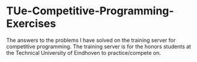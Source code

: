 # TUe-Competitive-Programming-Exercises
The answers to the problems I have solved on the training server for competitive programming. The training server is for the honors students at the Technical University of Eindhoven to practice/compete on. 
